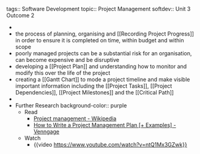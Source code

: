 tags:: Software Development
topic:: Project Management
softdev:: Unit 3 Outcome 2

-
- the process of planning, organising and [[Recording Project Progress]] in order to ensure it is completed on time, within budget and  within scope
- poorly managed projects can be a substantial risk for an organisation, can become expensive and be disruptive
- developing a [[Project Plan]] and understanding how to monitor and modify this over the life of the project
- creating a [[Gantt Chart]] to mode a project timeline and make visible important information including the [[Project Tasks]], [[Project Dependencies]], [[Project Milestones]] and the [[Critical Path]]
-
- Further Research
  background-color:: purple
	- Read
		- [Project management - Wikipedia](https://en.wikipedia.org/wiki/Project_management)
		- [How to Write a Project Management Plan [+ Examples] - Venngage](https://venngage.com/blog/project-management-plan/)
	- Watch
		- {{video https://www.youtube.com/watch?v=ntQ1Mx3GZwk}}